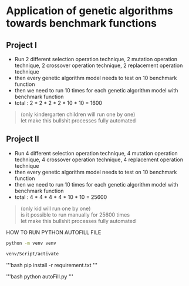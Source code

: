 # Application of genetic algorithms towards benchmark functions


## Project I
* Run 2 different selection operation technique, 2 mutation operation technique, 2 crossover operation technique, 2 replacement operation technique
* then every genetic algorithm model needs to test on 10 benchmark function
* then we need to run 10 times for each genetic algorithm model with benchmark function
* total : 2 * 2 * 2 * 2 * 10 * 10 = 1600
> (only kindergarten children will run one by one) \
> let make this bullshit processes fully automated

## Project II

* Run 4 different selection operation technique, 4 mutation operation technique, 4 crossover operation technique, 4 replacement operation technique
* then every genetic algorithm model needs to test on 10 benchmark function
* then we need to run 10 times for each genetic algorithm model with benchmark function
* total : 4 * 4 * 4 * 4 * 10 * 10 = 25600

> (only kid will run one by one)\
> is it possible to run manually for 25600 times\
> let make this bullshit processes fully automated



HOW TO RUN PYTHON AUTOFILL FILE

```bash
python -m venv venv
```

```bash
venv/Script/activate
```

'''bash
pip install -r requirement.txt
'''

'''bash
python autoFill.py
'''
